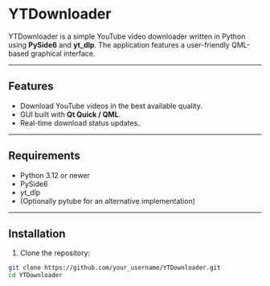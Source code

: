 # YTDownloader

YTDownloader is a simple YouTube video downloader written in Python using **PySide6** and **yt_dlp**. The application features a user-friendly QML-based graphical interface.

---

## Features

- Download YouTube videos in the best available quality.
- GUI built with **Qt Quick / QML**.
- Real-time download status updates.

---

## Requirements

- Python 3.12 or newer
- PySide6
- yt_dlp
- (Optionally pytube for an alternative implementation)

---

## Installation

1. Clone the repository:

```bash
git clone https://github.com/your_username/YTDownloader.git
cd YTDownloader
